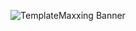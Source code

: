 <p align="center">
  <img src="https://i.imgur.com/RXAvhRC.png" alt="TemplateMaxxing Banner" />
</p>
